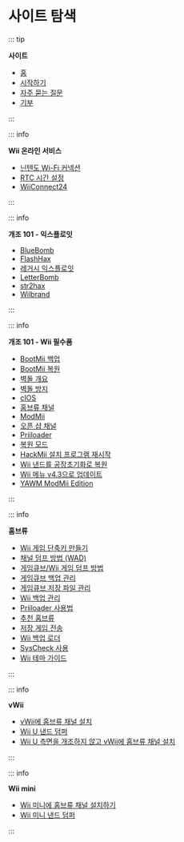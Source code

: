 # 사이트 탐색

::: tip

**사이트**

- [홈](/)
- [시작하기](get-started)
- [자주 묻는 질문](faq)
- [기부](donations)

:::

::: info

**Wii 온라인 서비스**

- [닌텐도 Wi-Fi 커넥션](nintendowfc)
- [RTC 시간 설정](wiiconnect24#updating-rtc-clock)
- [WiiConnect24](wiiconnect24)

:::

::: info

**개조 101 - 익스플로잇**

- [BlueBomb](bluebomb)
- [FlashHax](flashhax)
- [레거시 익스플로잇](legacy-exploits)
- [LetterBomb](letterbomb)
- [str2hax](str2hax)
- [Wilbrand](wilbrand)

:::

::: info

**개조 101 - Wii 필수품**

- [BootMii 백업](bootmii)
- [BootMii 복원](bootmiirecover)
- [벽돌 개요](bricks)
- [벽돌 방지](bricks#brick-prevention)
- [cIOS](cios)
- [홈브류 채널](hbc)
- [ModMii](modmii)
- [오픈 샵 채널](osc)
- [Priiloader](priiloader)
- [복원 모드](recovery-mode)
- [HackMii 설치 프로그램 재시작](hackmii)
- [Wii 낸드를 공장초기화로 복원](wii-factory-reset)
- [Wii 메뉴 v4.3으로 업데이트](update)
- [YAWM ModMii Edition](yawmme)

:::

::: info

**홈브류**

- [Wii 게임 단축키 만들기](wiigsc)
- [채널 덤프 방법 (WAD)](dump-wads)
- [게임큐브/Wii 게임 덤프 방법](dump-games)
- [게임큐브 백업 관리](gc-backups)
- [게임큐브 저장 파일 관리](gcsaves)
- [Wii 백업 관리](wii-backups)
- [Priiloader 사용법](priiloader-usage)
- [추천 홈브류](recommended-homebrew)
- [저장 게임 전송](transfer-saves)
- [Wii 백업 로더](wii-loaders)
- [SysCheck 사용](syscheck)
- [Wii 테마 가이드](themes)

:::

::: info

**vWii**

- [vWii에 홈브류 채널 설치](vwii-homebrew-channel)
- [Wii U 낸드 덤퍼](wiiu-nand-dumper)
- [Wii U 측면을 개조하지 않고 vWii에 홈브류 채널 설치](vwii-homebrew-channel-no-wiiu-mods)

:::

::: info

**Wii mini**

- [Wii 미니에 홈브류 채널 설치하기](hbc-mini)
- [Wii 미니 낸드 덤퍼](wnd-mini)

:::
